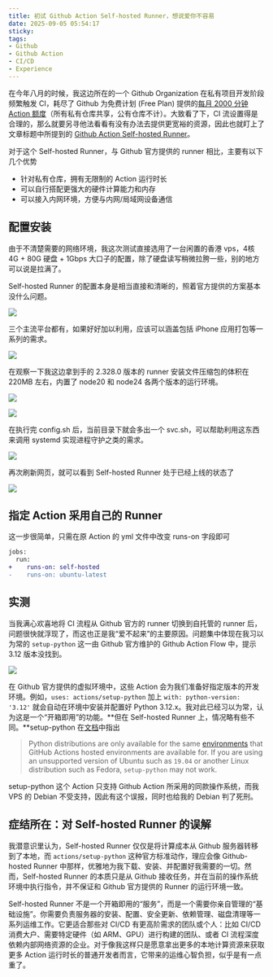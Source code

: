 ```yaml
---
title: 初试 Github Action Self-hosted Runner，想说爱你不容易
date: 2025-09-05 05:54:17
sticky:
tags:
- Github
- Github Action
- CI/CD
- Experience
---
```


在今年八月的时候，我这边所在的一个 Github Organization 在私有项目开发阶段频繁触发 CI，耗尽了 Github 为免费计划 (Free Plan) 提供的[每月 2000 分钟 Action 额度](https://docs.github.com/en/get-started/learning-about-github/githubs-plans#github-free-for-organizations)（所有私有仓库共享，公有仓库不计）。大致看了下，CI 流设置得是合理的，那么就要另寻他法看看有没有办法去提供更宽裕的资源，因此也就盯上了文章标题中所提到的 [Github Action Self-hosted Runner](https://docs.github.com/en/actions/concepts/runners/self-hosted-runners)。

对于这个 Self-hosted Runner，与 Github 官方提供的 runner 相比，主要有以下几个优势

- 针对私有仓库，拥有无限制的 Action 运行时长
- 可以自行搭配更强大的硬件计算能力和内存
- 可以接入内网环境，方便与内网/局域网设备通信

## 配置安装

由于不清楚需要的网络环境，我这次测试直接选用了一台闲置的香港 vps，4核4G + 80G 硬盘 + 1Gbps 大口子的配置，除了硬盘读写稍微拉胯一些，别的地方可以说是拉满了。

Self-hosted Runner 的配置本身是相当直接和清晰的，照着官方提供的方案基本没什么问题。

![](https://static.031130.xyz/uploads/2025/09/05/7c0475cdb1aa9.webp)

三个主流平台都有，如果好好加以利用，应该可以涵盖包括 iPhone 应用打包等一系列的需求。

![](https://static.031130.xyz/uploads/2025/09/05/96ff7cb263da1.webp)

在观察一下我这边拿到手的 2.328.0 版本的 runner 安装文件压缩包的体积在 220MB 左右，内置了 node20 和 node24 各两个版本的运行环境。

![](https://static.031130.xyz/uploads/2025/09/05/f775e3bcd2cdc.webp)

![](https://static.031130.xyz/uploads/2025/09/05/d0d4fe4611a40.webp)

在执行完 config.sh 后，当前目录下就会多出一个 svc.sh，可以帮助利用这东西来调用 systemd 实现进程守护之类的需求。

![](https://static.031130.xyz/uploads/2025/09/05/43c6b19038def.webp)

再次刷新网页，就可以看到 Self-hosted Runner 处于已经上线的状态了

![](https://static.031130.xyz/uploads/2025/09/05/6dad15beff900.webp)

## 指定 Action 采用自己的 Runner

这一步很简单，只需在原 Action 的 yml 文件中改变 runs-on 字段即可

```diff
jobs:
  run:
+    runs-on: self-hosted
-    runs-on: ubuntu-latest
```

## 实测

当我满心欢喜地将 CI 流程从 Github 官方的 runner 切换到自托管的 runner 后，问题很快就浮现了，而这也正是我“爱不起来”的主要原因。问题集中体现在我习以为常的 `setup-python` 这一由 Github 官方维护的 Github Action Flow 中，提示 3.12 版本没找到。

![](https://static.031130.xyz/uploads/2025/09/05/1c93947170a85.webp)

在 Github 官方提供的虚拟环境中，这些 Action 会为我们准备好指定版本的开发环境。例如，`uses: actions/setup-python` 加上 `with: python-version: '3.12'` 就会自动在环境中安装并配置好 Python 3.12.x。我对此已经习以为常，认为这是一个“开箱即用”的功能。**但在 Self-hosted Runner 上，情况略有些不同。**setup-python 在[文档](https://github.com/actions/setup-python/blob/main/docs/advanced-usage.md#using-setup-python-with-a-self-hosted-runner)中指出

> Python distributions are only available for the same [environments](https://github.com/actions/runner-images#available-images) that GitHub Actions hosted environments are available for. If you are using an unsupported version of Ubuntu such as `19.04` or another Linux distribution such as Fedora, `setup-python` may not work.

setup-python 这个 Action 只支持 Github Action 所采用的同款操作系统，而我 VPS 的 Debian 不受支持，因此有这个误报，同时也给我的 Debian 判了死刑。

## 症结所在：对 Self-hosted Runner 的误解

我潜意识里认为，Self-hosted Runner 仅仅是将计算成本从 Github 服务器转移到了本地，而 `actions/setup-python` 这种官方标准动作，理应会像 Github-hosted Runner 中那样，优雅地为我下载、安装、并配置好我需要的一切。然而，Self-hosted  Runner 的本质只是从 Github 接收任务，并在当前的操作系统环境中执行指令，并不保证和 Github 官方提供的 Runner 的运行环境一致。

Self-hosted Runner 不是一个开箱即用的“服务”，而是一个需要你亲自管理的“基础设施”。你需要负责服务器的安装、配置、安全更新、依赖管理、磁盘清理等一系列运维工作。它更适合那些对 CI/CD 有更高阶需求的团队或个人：比如 CI/CD 消费大户、需要特定硬件（如 ARM、GPU）进行构建的团队、或者 CI 流程深度依赖内部网络资源的企业。对于像我这样只是愿意拿出更多的本地计算资源来获取更多 Action 运行时长的普通开发者而言，它带来的运维心智负担，似乎是有一点重了。
